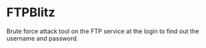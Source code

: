 # FTPBlitz
Brute force attack tool on the FTP service at the login to find out the username and password.
